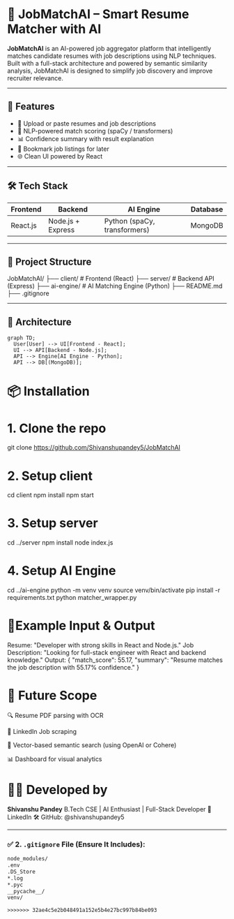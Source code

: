 # 💼 JobMatchAI – Smart Resume Matcher with AI

**JobMatchAI** is an AI-powered job aggregator platform that intelligently matches candidate resumes with job descriptions using NLP techniques. Built with a full-stack architecture and powered by semantic similarity analysis, JobMatchAI is designed to simplify job discovery and improve recruiter relevance.

---

## 🚀 Features

- 📄 Upload or paste resumes and job descriptions
- 🧠 NLP-powered match scoring (spaCy / transformers)
- 📊 Confidence summary with result explanation
- 🔖 Bookmark job listings for later
- 🌐 Clean UI powered by React

---

## 🛠 Tech Stack

| Frontend     | Backend        | AI Engine       | Database |
|--------------|----------------|------------------|----------|
| React.js     | Node.js + Express | Python (spaCy, transformers) | MongoDB |

---

## 📁 Project Structure

JobMatchAI/ 
├── client/ # Frontend (React) 
├── server/ # Backend API (Express) 
├── ai-engine/ # AI Matching Engine (Python) 
├── README.md 
├── .gitignore


---

## 🧠 Architecture

```mermaid
graph TD;
  User[User] --> UI[Frontend - React];
  UI --> API[Backend - Node.js];
  API --> Engine[AI Engine - Python];
  API --> DB[(MongoDB)];

```

# 📦 Installation

 # 1. Clone the repo
git clone https://github.com/Shivanshupandey5/JobMatchAI

# 2. Setup client
cd client
npm install
npm start

# 3. Setup server
cd ../server
npm install
node index.js

# 4. Setup AI Engine
cd ../ai-engine
python -m venv venv
source venv/bin/activate
pip install -r requirements.txt
python matcher_wrapper.py



# 🧪Example Input & Output

Resume: "Developer with strong skills in React and Node.js."
Job Description: "Looking for full-stack engineer with React and backend knowledge."
Output: {
  "match_score": 55.17,
  "summary": "Resume matches the job description with 55.17% confidence."
}


# 🔮 Future Scope
🔍 Resume PDF parsing with OCR

📑 LinkedIn Job scraping

🎯 Vector-based semantic search (using OpenAI or Cohere)

📊 Dashboard for visual analytics



# 👨‍💻 Developed by

**Shivanshu Pandey**
B.Tech CSE | AI Enthusiast | Full-Stack Developer
🔗 LinkedIn
🛠 GitHub: @shivanshupandey5


---

### ✅ 2. `.gitignore` File (Ensure It Includes):

```txt
node_modules/
.env
.DS_Store
*.log
*.pyc
__pycache__/
venv/

>>>>>>> 32ae4c5e2b048491a152e5b4e27bc997b84be093
